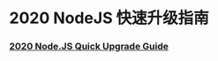<!--
 * @Author: chenfangxu
 * @Date: 2020-11-20 10:30:00
 * @Description:  2020 NodeJS快速升级指南 待翻译
 * @LastEditors: chenfangxu
 * @LastEditTime: 2020-11-20 10:32:36
 * @FilePath: /front/article/translate/nodejs-upgrade.md
-->

# 2020 NodeJS 快速升级指南

### [2020 Node.JS Quick Upgrade Guide](https://medium.com/teamzerolabs/2020-node-js-quick-upgrade-guide-cf671a83f4e7)
